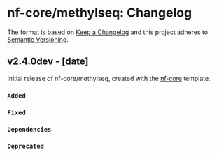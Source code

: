 # nf-core/methylseq: Changelog

The format is based on [Keep a Changelog](https://keepachangelog.com/en/1.0.0/)
and this project adheres to [Semantic Versioning](https://semver.org/spec/v2.0.0.html).

## v2.4.0dev - [date]

Initial release of nf-core/methylseq, created with the [nf-core](https://nf-co.re/) template.

### `Added`

### `Fixed`

### `Dependencies`

### `Deprecated`
